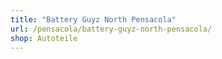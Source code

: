 ```yaml
---
title: "Battery Guyz North Pensacola"
url: /pensacola/battery-guyz-north-pensacola/
shop: Autoteile
---
```

